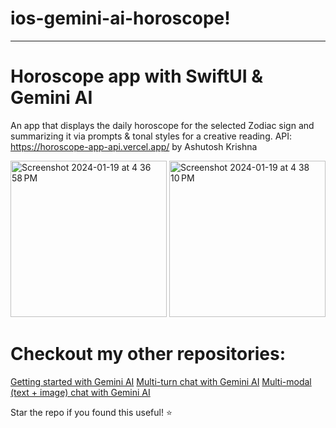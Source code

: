 # ios-gemini-ai-horoscope!
---
# Horoscope app with SwiftUI & Gemini AI

An app that displays the daily horoscope for the selected Zodiac sign and summarizing it via prompts & tonal styles for a creative reading.
API: https://horoscope-app-api.vercel.app/ by Ashutosh Krishna

<img width="250" alt="Screenshot 2024-01-19 at 4 36 58 PM" src="https://github.com/anupdsouza/ios-gemini-ai-horoscope/assets/103429618/a8ecc773-a9ed-4685-8e6f-898bcb1a7025">
<img width="250" alt="Screenshot 2024-01-19 at 4 38 10 PM" src="https://github.com/anupdsouza/ios-gemini-ai-horoscope/assets/103429618/215e7726-a18c-431a-9106-73f90b6952a6">

# Checkout my other repositories:
[Getting started with Gemini AI](https://github.com/anupdsouza/ios-gemini-sample)
[Multi-turn chat with Gemini AI](https://github.com/anupdsouza/ios-gemini-chat)
[Multi-modal (text + image) chat with Gemini AI](https://github.com/anupdsouza/ios-gemini-chat/tree/multimodal)

Star the repo if you found this useful! ⭐️

